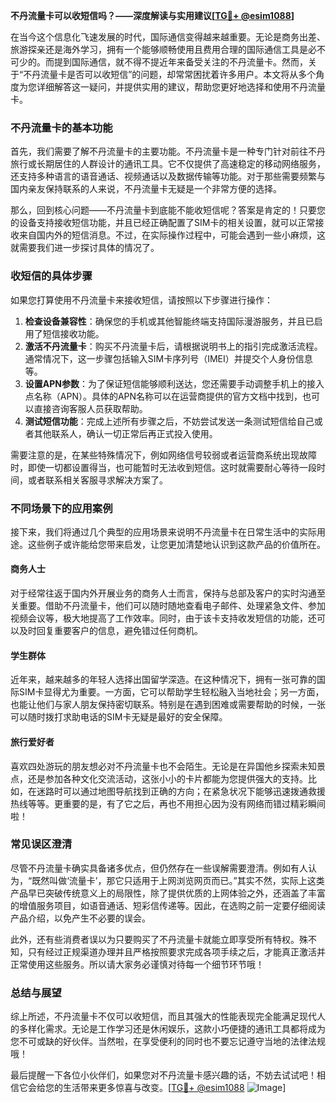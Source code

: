 **不丹流量卡可以收短信吗？——深度解读与实用建议[[TG💪+ @esim1088](https://t.me/s/esim1088)]**

在当今这个信息化飞速发展的时代，国际通信变得越来越重要。无论是商务出差、旅游探亲还是海外学习，拥有一个能够顺畅使用且费用合理的国际通信工具是必不可少的。而提到国际通信，就不得不提近年来备受关注的不丹流量卡。然而，关于“不丹流量卡是否可以收短信”的问题，却常常困扰着许多用户。本文将从多个角度为您详细解答这一疑问，并提供实用的建议，帮助您更好地选择和使用不丹流量卡。

### 不丹流量卡的基本功能

首先，我们需要了解不丹流量卡的主要功能。不丹流量卡是一种专门针对前往不丹旅行或长期居住的人群设计的通讯工具。它不仅提供了高速稳定的移动网络服务，还支持多种语言的语音通话、视频通话以及数据传输等功能。对于那些需要频繁与国内亲友保持联系的人来说，不丹流量卡无疑是一个非常方便的选择。

那么，回到核心问题——不丹流量卡到底能不能收短信呢？答案是肯定的！只要您的设备支持接收短信功能，并且已经正确配置了SIM卡的相关设置，就可以正常接收来自国内外的短信消息。不过，在实际操作过程中，可能会遇到一些小麻烦，这就需要我们进一步探讨具体的情况了。

### 收短信的具体步骤

如果您打算使用不丹流量卡来接收短信，请按照以下步骤进行操作：

1. **检查设备兼容性**：确保您的手机或其他智能终端支持国际漫游服务，并且已启用了短信接收功能。
2. **激活不丹流量卡**：购买不丹流量卡后，请根据说明书上的指引完成激活流程。通常情况下，这一步骤包括输入SIM卡序列号（IMEI）并提交个人身份信息等。
3. **设置APN参数**：为了保证短信能够顺利送达，您还需要手动调整手机上的接入点名称（APN）。具体的APN名称可以在运营商提供的官方文档中找到，也可以直接咨询客服人员获取帮助。
4. **测试短信功能**：完成上述所有步骤之后，不妨尝试发送一条测试短信给自己或者其他联系人，确认一切正常后再正式投入使用。

需要注意的是，在某些特殊情况下，例如网络信号较弱或者运营商系统出现故障时，即使一切都设置得当，也可能暂时无法收到短信。这时就需要耐心等待一段时间，或者联系相关客服寻求解决方案了。

### 不同场景下的应用案例

接下来，我们将通过几个典型的应用场景来说明不丹流量卡在日常生活中的实际用途。这些例子或许能给您带来启发，让您更加清楚地认识到这款产品的价值所在。

#### 商务人士
对于经常往返于国内外开展业务的商务人士而言，保持与总部及客户的实时沟通至关重要。借助不丹流量卡，他们可以随时随地查看电子邮件、处理紧急文件、参加视频会议等，极大地提高了工作效率。同时，由于该卡支持收发短信的功能，还可以及时回复重要客户的信息，避免错过任何商机。

#### 学生群体
近年来，越来越多的年轻人选择出国留学深造。在这种情况下，拥有一张可靠的国际SIM卡显得尤为重要。一方面，它可以帮助学生轻松融入当地社会；另一方面，也能让他们与家人朋友保持密切联系。特别是在遇到困难或需要帮助的时候，一张可以随时拨打求助电话的SIM卡无疑是最好的安全保障。

#### 旅行爱好者
喜欢四处游玩的朋友想必对不丹流量卡也不会陌生。无论是在异国他乡探索未知景点，还是参加各种文化交流活动，这张小小的卡片都能为您提供强大的支持。比如，在迷路时可以通过地图导航找到正确的方向；在紧急状况下能够迅速拨通救援热线等等。更重要的是，有了它之后，再也不用担心因为没有网络而错过精彩瞬间啦！

### 常见误区澄清

尽管不丹流量卡确实具备诸多优点，但仍然存在一些误解需要澄清。例如有人认为，“既然叫做‘流量卡’，那它只适用于上网浏览网页而已。”其实不然，实际上这类产品早已突破传统意义上的局限性，除了提供优质的上网体验之外，还涵盖了丰富的增值服务项目，如语音通话、短彩信传递等。因此，在选购之前一定要仔细阅读产品介绍，以免产生不必要的误会。

此外，还有些消费者误以为只要购买了不丹流量卡就能立即享受所有特权。殊不知，只有经过正规渠道办理并且严格按照要求完成各项手续之后，才能真正激活并正常使用这些服务。所以请大家务必谨慎对待每一个细节环节哦！

### 总结与展望

综上所述，不丹流量卡不仅可以收短信，而且其强大的性能表现完全能满足现代人的多样化需求。无论是工作学习还是休闲娱乐，这款小巧便捷的通讯工具都将成为您不可或缺的好伙伴。当然啦，在享受便利的同时也不要忘记遵守当地的法律法规哦！

最后提醒一下各位小伙伴们，如果您对不丹流量卡感兴趣的话，不妨去试试吧！相信它会给您的生活带来更多惊喜与改变。[[TG💪+ @esim1088](https://t.me/s/esim1088) ![Image](https://i.postimg.cc/4NQfJmqS/Snipaste-2025-05-13-00-14-12.png)]